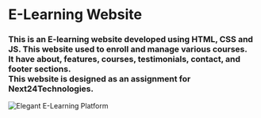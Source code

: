 <h1>E-Learning Website</h1>
<h3>This is an E-learning website developed using HTML, CSS and JS. This website used to enroll and manage various courses.<br>It have about, features, courses, testimonials, contact, and footer sections.<br>This website is designed as an assignment for Next24Technologies.</h3>

![Elegant E-Learning Platform](https://github.com/mohanseetha/elearning-next24task/assets/133016844/d8504234-ed59-4358-bb53-bf19a0c5d26f)
